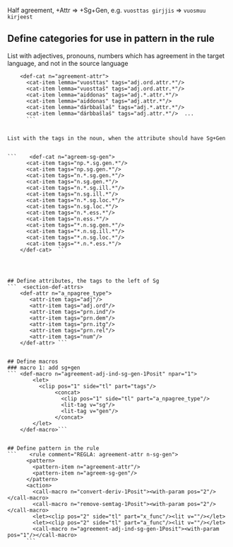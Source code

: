 

Half agreement, +Attr => +Sg+Gen, e.g. `vuosttas girjjis` => `vuosmuu kirjeest`                           


## Define categories for use in pattern in the rule
List with adjectives, pronouns, numbers which has agreement in the target language, and not in the source language 
```   <section-def-cats>
    <def-cat n="agreement-attr">                             
      <cat-item lemma="vuosttas" tags="adj.ord.attr.*"/>
      <cat-item lemma="vuosttaš" tags="adj.ord.attr.*"/> 
      <cat-item lemma="aiddonas" tags="adj.*.attr.*"/> 
      <cat-item lemma="aiddonas" tags="adj.attr.*"/> 
      <cat-item lemma="dárbbašlaš" tags="adj.*.attr.*"/> 
      <cat-item lemma="dárbbašlaš" tags="adj.attr.*"/>  ...
      ```

    
List with the tags in the noun, when the attribute should have Sg+Gen


```    <def-cat n="agreem-sg-gen">                             
      <cat-item tags="np.*.sg.gen.*"/>                    
      <cat-item tags="np.sg.gen.*"/>                    
      <cat-item tags="n.*.sg.gen.*"/>                    
      <cat-item tags="n.sg.gen.*"/>                    
      <cat-item tags="n.*.sg.ill.*"/>                    
      <cat-item tags="n.sg.ill.*"/>                    
      <cat-item tags="n.*.sg.loc.*"/>                    
      <cat-item tags="n.sg.loc.*"/>                    
      <cat-item tags="n.*.ess.*"/>                    
      <cat-item tags="n.ess.*"/>                    
      <cat-item tags="*.n.sg.gen.*"/>                    
      <cat-item tags="*.n.sg.ill.*"/>                    
      <cat-item tags="*.n.sg.loc.*"/>                    
      <cat-item tags="*.n.*.ess.*"/>                    
    </def-cat>  ```

    


## Define attributes, the tags to the left of Sg
```  <section-def-attrs>
    <def-attr n="a_npagree_type">
       <attr-item tags="adj"/>
       <attr-item tags="adj.ord"/>
       <attr-item tags="prn.ind"/>
       <attr-item tags="prn.dem"/>
       <attr-item tags="prn.itg"/>
       <attr-item tags="prn.rel"/>
       <attr-item tags="num"/>
    </def-attr> ```


## Define macros
### macro 1: add sg+gen
``` <def-macro n="agreement-adj-ind-sg-gen-1Posit" npar="1">  
        <let>
          <clip pos="1" side="tl" part="tags"/>
               <concat>
                 <clip pos="1" side="tl" part="a_npagree_type"/>  
                 <lit-tag v="sg"/>
                 <lit-tag v="gen"/> 
               </concat>                
        </let> 
    </def-macro>```


## Define pattern in the rule
```    <rule comment="REGLA: agreement-attr n-sg-gen">                
      <pattern>                                        
        <pattern-item n="agreement-attr"/>                 
        <pattern-item n="agreem-sg-gen"/>                   
      </pattern> 
      <action>
        <call-macro n="convert-deriv-1Posit"><with-param pos="2"/></call-macro>
        <call-macro n="remove-semtag-1Posit"><with-param pos="2"/></call-macro>
        <let><clip pos="2" side="tl" part="x_func"/><lit v=""/></let>
        <let><clip pos="2" side="tl" part="a_func"/><lit v=""/></let>
        <call-macro n="agreement-adj-ind-sg-gen-1Posit"><with-param pos="1"/></call-macro>
      ```    




